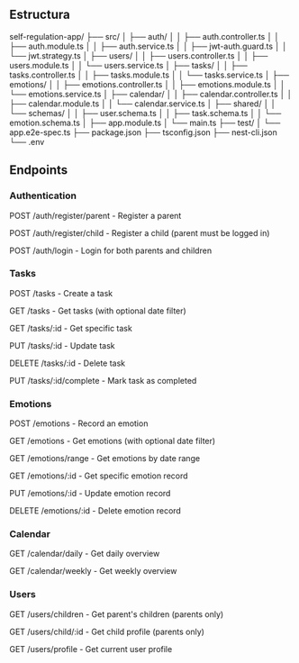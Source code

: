 ## Estructura

self-regulation-app/
├── src/
│   ├── auth/
│   │   ├── auth.controller.ts
│   │   ├── auth.module.ts
│   │   ├── auth.service.ts
│   │   ├── jwt-auth.guard.ts
│   │   └── jwt.strategy.ts
│   ├── users/
│   │   ├── users.controller.ts
│   │   ├── users.module.ts
│   │   └── users.service.ts
│   ├── tasks/
│   │   ├── tasks.controller.ts
│   │   ├── tasks.module.ts
│   │   └── tasks.service.ts
│   ├── emotions/
│   │   ├── emotions.controller.ts
│   │   ├── emotions.module.ts
│   │   └── emotions.service.ts
│   ├── calendar/
│   │   ├── calendar.controller.ts
│   │   ├── calendar.module.ts
│   │   └── calendar.service.ts
│   ├── shared/
│   │   └── schemas/
│   │       ├── user.schema.ts
│   │       ├── task.schema.ts
│   │       └── emotion.schema.ts
│   ├── app.module.ts
│   └── main.ts
├── test/
│   └── app.e2e-spec.ts
├── package.json
├── tsconfig.json
├── nest-cli.json
└── .env

## Endpoints

### Authentication

POST /auth/register/parent - Register a parent

POST /auth/register/child - Register a child (parent must be logged in)

POST /auth/login - Login for both parents and children

### Tasks

POST /tasks - Create a task

GET /tasks - Get tasks (with optional date filter)

GET /tasks/:id - Get specific task

PUT /tasks/:id - Update task

DELETE /tasks/:id - Delete task

PUT /tasks/:id/complete - Mark task as completed

### Emotions

POST /emotions - Record an emotion

GET /emotions - Get emotions (with optional date filter)

GET /emotions/range - Get emotions by date range

GET /emotions/:id - Get specific emotion record

PUT /emotions/:id - Update emotion record

DELETE /emotions/:id - Delete emotion record

### Calendar

GET /calendar/daily - Get daily overview

GET /calendar/weekly - Get weekly overview

### Users

GET /users/children - Get parent's children (parents only)

GET /users/child/:id - Get child profile (parents only)

GET /users/profile - Get current user profile

